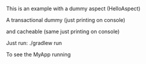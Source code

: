 This is an example with a dummy aspect (HelloAspect)

A transactional dummy (just printing on console)

and cacheable (same just printing on console)

Just run: ./gradlew run

To see the MyApp running